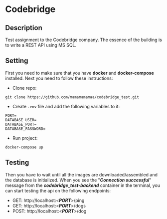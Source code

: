 # Codebridge

## Description
Test assignment to the Codebridge company. The essence of the building is to write a REST API using MS SQL.

## Setting
First you need to make sure that you have **docker** and **docker-compose** installed. Next you need to follow these instructions:
* Clone repo:
```
git clone https://github.com/mamamamamaa/codebridge_test.git
```
* Create `.env` file and add the following variables to it:
```
PORT=
DATABASE_USER=
DATABASE_PORT=
DATABASE_PASSWORD=
```
* Run project:
```
docker-compose up
```

## Testing

Then you have to wait until all the images are downloaded/assembled and the database is initialized. When you see the "***Connection successful***" message from the ***codebridge_test-backend*** container in the terminal, you can start testing the api on the following endpoints:
* GET: http://localhost:<***PORT***>/ping
* GET: http://localhost:<***PORT***>/dogs
* POST: http://localhost:<***PORT***>/dog